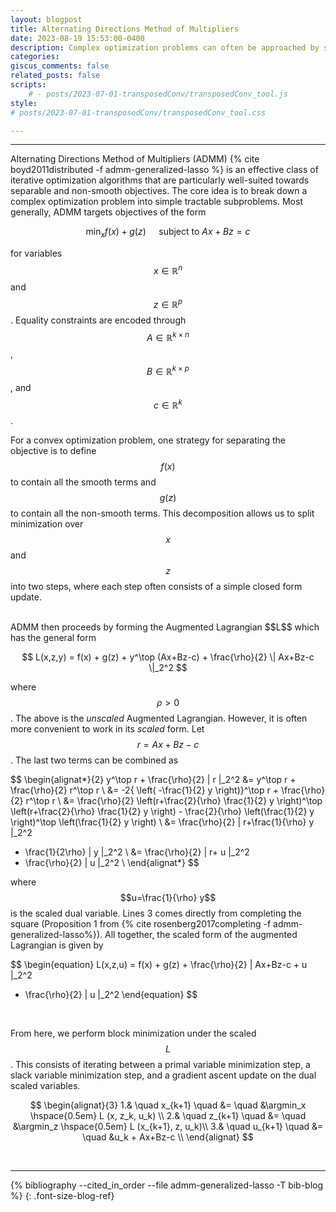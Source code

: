 ```yaml
---
layout: blogpost
title: Alternating Directions Method of Multipliers
date: 2023-08-19 15:53:00-0400
description: Complex optimization problems can often be approached by splitting them up into tractable subproblems. I describe an approach where local solutions are coordinated to find a global solution.
categories: 
giscus_comments: false
related_posts: false
scripts:
    # - posts/2023-07-01-transposedConv/transposedConv_tool.js 
style: 
# posts/2023-07-01-transposedConv/transposedConv_tool.css

---
```


---

Alternating Directions Method of Multipliers (ADMM) {% cite boyd2011distributed -f admm-generalized-lasso %} is an effective class of iterative optimization algorithms that are particularly well-suited towards separable and non-smooth objectives. The core idea is to break down a complex optimization problem into simple tractable subproblems. Most generally, ADMM targets objectives of the form

$$
\DeclareMathOperator*{\argmin}{arg\,min}
\begin{equation}
\min_x f(x) + g(z) \quad
\textrm{ subject to }
Ax + Bz = c
\end{equation}
$$

for variables $$x \in \mathbb{R}^n$$ and $$z \in \mathbb{R}^p$$. Equality constraints are encoded through $$A \in \mathbb{R}^{k \times n}$$, $$B \in \mathbb{R}^{k \times p}$$, and $$c\in\mathbb{R}^k$$.
 <!-- $$z$$ is sometimes referred to as a slack variable since it allows deviatation from the  -->
For a convex optimization problem, one strategy for separating the objective is to define $$f(x)$$ to contain all the smooth terms and $$g(z)$$ to contain all the non-smooth terms. This decomposition allows us to split minimization over $$x$$ and $$z$$ into two steps, where each step often consists of a simple closed form update. 

<br>
ADMM then proceeds by forming the Augmented Lagrangian $$L$$ which has the general form

$$
L(x,z,y) = f(x) + g(z) + y^\top (Ax+Bz-c) + \frac{\rho}{2} \| Ax+Bz-c \|_2^2
$$

where $$\rho > 0$$. The above is the *unscaled* Augmented Lagrangian. However, it is often more convenient to work in its *scaled* form. Let $$r =  Ax+Bz-c$$. The last two terms can be combined as

$$
\begin{alignat*}{2}
y^\top r + \frac{\rho}{2} \| r \|_2^2 &= y^\top r + \frac{\rho}{2} r^\top r \\
&=  -2{ \left( -\frac{1}{2} y \right)}^\top r + \frac{\rho}{2} r^\top r \\
&= \frac{\rho}{2} \left(r+\frac{2}{\rho} \frac{1}{2} y \right)^\top \left(r+\frac{2}{\rho} \frac{1}{2} y \right) - \frac{2}{\rho} \left(\frac{1}{2} y \right)^\top \left(\frac{1}{2} y \right) \\
  &= \frac{\rho}{2} \| r+\frac{1}{\rho}  y  \|_2^2 
 - \frac{1}{2\rho}  \| y \|_2^2  \\
   &= \frac{\rho}{2} \| r+  u  \|_2^2 
 - \frac{\rho}{2}  \|  u \|_2^2  \\
\end{alignat*}
$$

where $$u=\frac{1}{\rho} y$$ is the scaled dual variable. Lines 3 comes directly from completing the square (Proposition 1 from {% cite rosenberg2017completing -f admm-generalized-lasso%}). All together, the scaled form of the augmented Lagrangian is given by

$$
\begin{equation}
L(x,z,u) = f(x) + g(z) + \frac{\rho}{2} \| Ax+Bz-c +  u  \|_2^2 
 - \frac{\rho}{2}  \|  u \|_2^2
 \end{equation}
$$


<br>

From here, we perform block minimization under the scaled $$L$$. This consists of iterating between a primal variable minimization step, a slack variable minimization step, and a gradient ascent update on the dual scaled variables. 


$$
\begin{alignat}{3}
1.& \quad x_{k+1} \quad &= \quad &\argmin_x \hspace{0.5em} L (x, z_k, u_k) \\
2.& \quad z_{k+1} \quad &= \quad &\argmin_z \hspace{0.5em} L (x_{k+1}, z, u_k)\\
3.& \quad u_{k+1} \quad &= \quad &u_k + Ax+Bz-c \\
\end{alignat} 
$$

<br>




<!-- [Discussion on the step-size for $$u$$. Primal Dual Feasability. step-size of 1 is a good choice!] -->


---

{% bibliography --cited_in_order --file admm-generalized-lasso -T bib-blog %}
{: .font-size-blog-ref}



